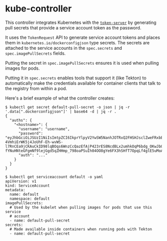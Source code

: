 # kube-controller

This controller integrates Kubernetes with the
[`token-server`](../cmd/token-server) by generating pull secrets that provide a
service account token as the password.

It uses the `TokenRequest` API to generate service account tokens and places them
in `kubernetes.io/dockerconfigjson` type secrets.  The secrets are attached to
the service accounts in the `spec.secrets` and `spec.imagePullSecrets` fields.

Putting the secret in `spec.imagePullSecrets` ensures it is used when pulling images
for pods.

Putting it in `spec.secrets` enables tools that support it (like Tekton) to
automatically make the credentials available for container clients that talk to
the registry from within a pod.

Here's a brief example of what the controller creates:

```
$ kubectl get secret default-pull-secret -o json | jq -r '.data[".dockerconfigjson"]' | base64 -d | jq -r .
{
  "auths": {
    "<hostname>": {
      "username": "username",
      "password": "eyJhbGciOiJSUzI1NiIsImtpZCI6IkprYlpyV2YwSW5NanhJOTRxQ2FHSHJsclZweFRxbEs3ZTk2S0FVa2VsNWMifQ.eyJhdWQiOlsiaHR0cHM6Ly9rdWJlLXJlZ2lzdHJ5LnJpYmJ5YmliYnkubWUiXSwiZXhwIjoxNjg0NDI5OTg4LCJpYXQiOjE2ODQ0MjkzODgsImlzcyI6Imh0dHBzOi8va3ViZXJuZXRlcy5kZWZhdWx0LnN2Yy5jbHVzdGVyLmxvY2FsIiwia3ViZXJuZXRlcy5pbyI6eyJuYW1lc3BhY2UiOiJkZWZhdWx0Iiwic2VydmljZWFjY291bnQiOnsibmFtZSI6ImRlZmF1bHQiLCJ1aWQiOiI1YWJhYTUzMC02YmFkLTRkMjQtODc4Ni1kYWM5MDgzNDg3N2YifX0sIm5iZiI6MTY4NDQyOTM4OCwic3ViIjoic3lzdGVtOnNlcnZpY2VhY2NvdW50OmRlZmF1bHQ6ZGVmYXVsdCJ9.hSOLU6YfRBQpgeDU_FCWfaquGoW4GpUjNYCnH-4VmhiErWK5j4JoUhF-Eh-wvWS-l7RnCEa9jCKAuCkID98lqBOqs6WnzCcQazEfAjP423rES8NcdBLx2umhkOqP6bdg_OKwJbOTdIbEh5MQ9PfCAjp3qQRnD0e5NNuKJb-fYNuHNteGFgmNf9lejGgd5qZHHmp_798oaPSuIh04OO8gYe6FX3hSHfT7OpqLf4glE5uMoAMh87vsOlV5HNMZfclyrm1rPxA9SBJoiA27AIxVW89YiaBEOuP7fBGMj3j6lmfQgw6djnokxhviTcs_G2ScK52YCerctAvnVPThF08GTA",
      "auth": "..."
    }
  }
}

$ kubectl get serviceaccount default -o yaml
apiVersion: v1
kind: ServiceAccount
metadata:
  name: default
  namespace: default
imagePullSecrets:
  # Used by the kubelet when pulling images for pods that use this service
  # account
  - name: default-pull-secret
secrets:
  # Made available inside containers when running pods with Tekton
  - name: default-pull-secret
```
